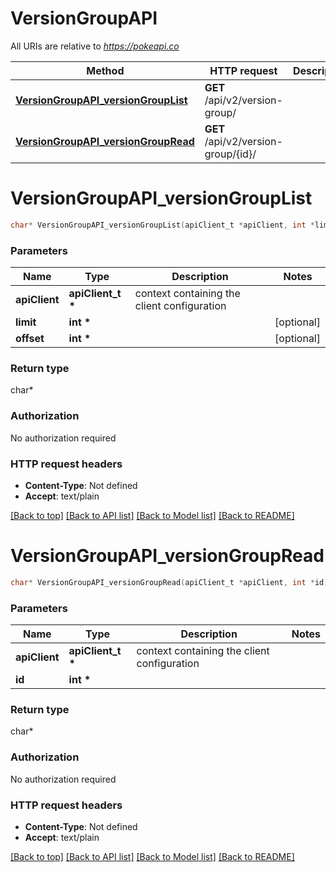 # VersionGroupAPI

All URIs are relative to *https://pokeapi.co*

Method | HTTP request | Description
------------- | ------------- | -------------
[**VersionGroupAPI_versionGroupList**](VersionGroupAPI.md#VersionGroupAPI_versionGroupList) | **GET** /api/v2/version-group/ | 
[**VersionGroupAPI_versionGroupRead**](VersionGroupAPI.md#VersionGroupAPI_versionGroupRead) | **GET** /api/v2/version-group/{id}/ | 


# **VersionGroupAPI_versionGroupList**
```c
char* VersionGroupAPI_versionGroupList(apiClient_t *apiClient, int *limit, int *offset);
```

### Parameters
Name | Type | Description  | Notes
------------- | ------------- | ------------- | -------------
**apiClient** | **apiClient_t \*** | context containing the client configuration |
**limit** | **int \*** |  | [optional] 
**offset** | **int \*** |  | [optional] 

### Return type

char*



### Authorization

No authorization required

### HTTP request headers

 - **Content-Type**: Not defined
 - **Accept**: text/plain

[[Back to top]](#) [[Back to API list]](../README.md#documentation-for-api-endpoints) [[Back to Model list]](../README.md#documentation-for-models) [[Back to README]](../README.md)

# **VersionGroupAPI_versionGroupRead**
```c
char* VersionGroupAPI_versionGroupRead(apiClient_t *apiClient, int *id);
```

### Parameters
Name | Type | Description  | Notes
------------- | ------------- | ------------- | -------------
**apiClient** | **apiClient_t \*** | context containing the client configuration |
**id** | **int \*** |  | 

### Return type

char*



### Authorization

No authorization required

### HTTP request headers

 - **Content-Type**: Not defined
 - **Accept**: text/plain

[[Back to top]](#) [[Back to API list]](../README.md#documentation-for-api-endpoints) [[Back to Model list]](../README.md#documentation-for-models) [[Back to README]](../README.md)

